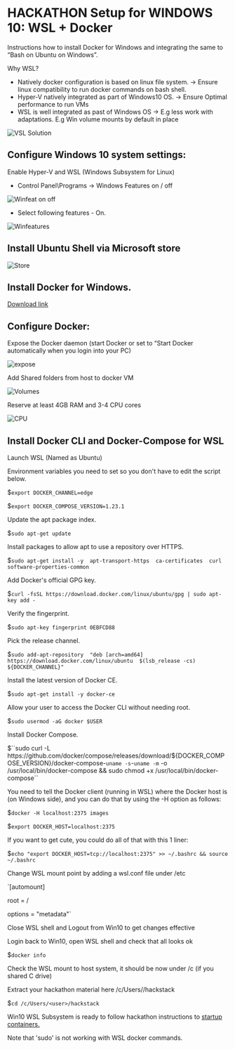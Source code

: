 # HACKATHON Setup for WINDOWS 10: WSL + Docker

Instructions how to install Docker for Windows and integrating the same to “Bash on Ubuntu on Windows”.

Why WSL? 
- Natively docker configuration is based on linux file system. -> Ensure linux compatibility to run docker commands on bash shell.
- Hyper-V natively integrated as part of Windows10 OS. -> Ensure Optimal performance to run VMs
- WSL is well integrated as past of Windows OS -> E.g less work with adaptations. E.g Win volume mounts by default in place

![VSL Solution](https://github.com/TampereTC/TestContainer-hackathon/blob/master/WSL/WSL-architecture.png)

## Configure Windows 10 system settings: 

Enable Hyper-V and WSL (Windows Subsystem for Linux) 

- Control Panel\Programs -> Windows Features on / off

![Winfeat on off](https://github.com/TampereTC/TestContainer-hackathon/blob/master/WSL/win-feat-on.png)

- Select following features - On.

![Winfeatures](https://github.com/TampereTC/TestContainer-hackathon/blob/master/WSL/win-feat-on2.png)

## Install Ubuntu Shell via Microsoft store

![Store](https://github.com/TampereTC/TestContainer-hackathon/blob/master/WSL/store.png)

## Install Docker for Windows. 

[Download link](https://download.docker.com/win/stable/Docker%20for%20Windows%20Installer.exe)

## Configure Docker: 

Expose the Docker daemon (start Docker or set to “Start Docker automatically when you login into your PC)

![expose](https://github.com/TampereTC/TestContainer-hackathon/blob/master/WSL/docker-win.png)

Add Shared folders from host to docker VM

![Volumes](https://github.com/TampereTC/TestContainer-hackathon/blob/master/WSL/Volumes.PNG)

Reserve at least 4GB RAM and 3-4 CPU cores

![CPU](https://github.com/TampereTC/TestContainer-hackathon/blob/master/WSL/CPU-mem.PNG)

## Install Docker CLI and Docker-Compose for WSL 

Launch WSL (Named as Ubuntu)

Environment variables you need to set so you don't have to edit the script below.

$`export DOCKER_CHANNEL=edge`

$`export DOCKER_COMPOSE_VERSION=1.23.1`

Update the apt package index.

$`sudo apt-get update`

Install packages to allow apt to use a repository over HTTPS.

$`sudo apt-get install -y 
    apt-transport-https 
    ca-certificates 
    curl 
    software-properties-common`

Add Docker's official GPG key.

$`curl -fsSL https://download.docker.com/linux/ubuntu/gpg | sudo apt-key add -`

Verify the fingerprint.

$`sudo apt-key fingerprint 0EBFCD88`

Pick the release channel.

$`sudo add-apt-repository 
   "deb [arch=amd64] https://download.docker.com/linux/ubuntu 
   $(lsb_release -cs) 
   ${DOCKER_CHANNEL}"`

Install the latest version of Docker CE.

$`sudo apt-get install -y docker-ce`

Allow your user to access the Docker CLI without needing root.

$`sudo usermod -aG docker $USER`

Install Docker Compose.

$``sudo curl -L https://github.com/docker/compose/releases/download/${DOCKER_COMPOSE_VERSION}/docker-compose-`uname -s`-`uname -m` -o /usr/local/bin/docker-compose && sudo chmod +x /usr/local/bin/docker-compose``

You need to tell the Docker client (running in WSL) where the Docker host is (on Windows side), and you can do that by using the -H option as follows:

$`docker -H localhost:2375 images`

$`export DOCKER_HOST=localhost:2375`

If you want to get cute, you could do all of that with this 1 liner:

$`echo "export DOCKER_HOST=tcp://localhost:2375" >> ~/.bashrc && source ~/.bashrc`

Change WSL mount point by adding a wsl.conf file under /etc

`[automount]

root = /

options = "metadata"`

Close WSL shell and Logout from Win10 to get changes effective

Login back to Win10, open WSL shell and check that all looks ok

$`docker info`

Check the WSL mount to host system, it should be now under /c (if you shared C drive)

Extract your hackathon material here /c/Users/<user>/hackstack

$`cd /c/Users/<user>/hackstack`

Win10 WSL Subsystem is ready to follow hackathon instructions to [startup containers.](https://github.com/TampereTC/TestContainer-hackathon/blob/master/README.md#startup-containers) 

Note that 'sudo' is not working with WSL docker commands. 

